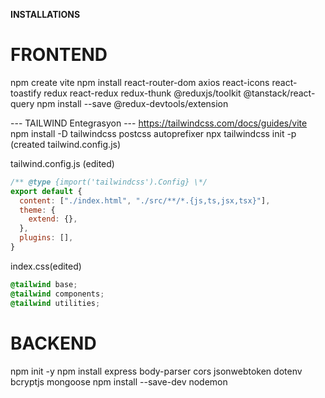 **INSTALLATIONS**

# FRONTEND

npm create vite
npm install react-router-dom axios react-icons react-toastify redux react-redux redux-thunk @reduxjs/toolkit @tanstack/react-query
npm install --save @redux-devtools/extension

--- TAILWIND Entegrasyon ---
https://tailwindcss.com/docs/guides/vite
npm install -D tailwindcss postcss autoprefixer
npx tailwindcss init -p (created tailwind.config.js)

tailwind.config.js (edited)

```javascript
/** @type {import('tailwindcss').Config} \*/
export default {
  content: ["./index.html", "./src/**/*.{js,ts,jsx,tsx}"],
  theme: {
    extend: {},
  },
  plugins: [],
}
```

index.css(edited)

```css
@tailwind base;
@tailwind components;
@tailwind utilities;
```

# BACKEND

npm init -y
npm install express body-parser cors jsonwebtoken dotenv bcryptjs mongoose
npm install --save-dev nodemon
